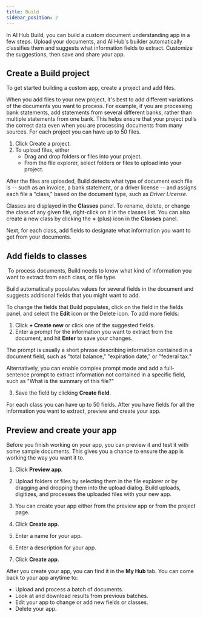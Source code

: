 ```yaml
---
title: Build
sidebar_position: 2
---
```


​In AI Hub Build, you can build a custom document understanding app in a few steps. Upload your documents, and AI Hub's builder automatically classifies them and suggests what information fields to extract. Customize the suggestions, then save and share your app.​

## Create a Build project
​To get started building a custom app, create a project and add files.​

When you add files to your new project, it's best to add different variations of the documents you want to process. For example, if you are processing bank statements, add statements from several different banks, rather than multiple statements from one bank. This helps ensure that your project pulls the correct data even when you are processing documents from many sources. For each project you can have up to 50 files.​

1. Click Create a project.
2. To upload files, either
    -  Drag and drop folders or files into your project.
    - From the file explorer, select folders or files to upload into your project.​

After the files are uploaded, Build detects what type of document each file is -- such as an invoice, a bank statement, or a driver license -- and assigns each file a "class," based on the document type, such as _Driver License_.​

Classes are displayed in the **Classes** panel. To rename, delete, or change the class of any given file, right-click on it in the classes list. You can also create a new class by clicking the **+** (plus) icon in the **Classes** panel.​

Next, for each class, add fields to designate what information you want to get from your documents.​

## Add fields to classes
​
To process documents, Build needs to know what kind of information you want to extract from each class, or file type.​

Build automatically populates values for several fields in the document and suggests additional fields that you might want to add.​

To change the fields that Build populates, click on the field in the fields panel, and select the **Edit** icon or the Delete icon. To add more fields:​

1. Click **+ Create new** or click one of the suggested fields.
2. Enter a prompt for the information you want to extract from the document, and hit **Enter** to save your changes.​

The prompt is usually a short phrase describing information contained in a document field, such as "total balance," "expiration date," or "federal tax."​

Alternatively, you can enable complex prompt mode and add a full-sentence prompt to extract information not contained in a specific field, such as "What is the summary of this file?"​

3. Save the field by clicking **Create field**.​

For each class you can have up to 50 fields. After you have fields for all the information you want to extract, preview and create your app.​

## Preview and create your app
​Before you finish working on your app, you can preview it and test it with some sample documents. This gives you a chance to ensure the app is working the way you want it to.​

1. Click **Preview app**.
2. Upload folders or files by selecting them in the file explorer or by dragging and dropping them into the upload dialog.​
Build uploads, digitizes, and processes the uploaded files with your new app.​

1. You can create your app either from the preview app or from the project page.
2. Click **Create app**.
3. Enter a name for your app.
4. Enter a description for your app.
5. Click **Create app**.​

After you create your app, you can find it in the **My Hub** tab. You can come back to your app anytime to:​

- Upload and process a batch of documents.
- Look at and download results from previous batches.
- Edit your app to change or add new fields or classes.
- Delete your app.​